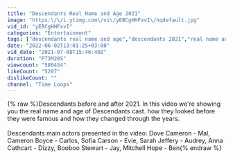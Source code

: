 ```yaml
---
title: "Descendants Real Name and Age 2021"
image: "https:\/\/i.ytimg.com\/vi\/yEBCgHHFxvI\/hqdefault.jpg"
vid_id: "yEBCgHHFxvI"
categories: "Entertainment"
tags: ["descendants real name and age","descendants 2021","real name and age"]
date: "2022-06-02T13:01:25+03:00"
vid_date: "2021-07-08T15:46:40Z"
duration: "PT3M20S"
viewcount: "580434"
likeCount: "5207"
dislikeCount: ""
channel: "Time Loops"
---
```

{% raw %}Descendants before and after 2021. In this video we're showing you the real name and age of Descendants cast. how they looked before they were famous and how they changed through the years.<br /><br />Descendants main actors presented in the video: Dove Cameron - Mal, Cameron Boyce - Carlos, Sofia Carson - Evie, Sarah Jeffery - Audrey, Anna Cathcart - Dizzy, Booboo Stewart - Jay, Mitchell Hope - Ben{% endraw %}
